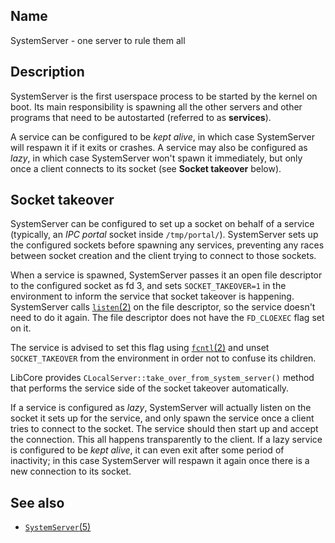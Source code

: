## Name

SystemServer - one server to rule them all

## Description

SystemServer is the first userspace process to be started by the kernel on boot.
Its main responsibility is spawning all the other servers and other programs
that need to be autostarted (referred to as **services**).

A service can be configured to be *kept alive*, in which case SystemServer will
respawn it if it exits or crashes. A service may also be configured as *lazy*,
in which case SystemServer won't spawn it immediately, but only once a client
connects to its socket (see **Socket takeover** below).

## Socket takeover

SystemServer can be configured to set up a socket on behalf of a service
(typically, an *IPC portal* socket inside `/tmp/portal/`). SystemServer sets up
the configured sockets before spawning any services, preventing any races
between socket creation and the client trying to connect to those sockets.

When a service is spawned, SystemServer passes it an open file descriptor to the
configured socket as fd 3, and sets `SOCKET_TAKEOVER=1` in the environment to
inform the service that socket takeover is happening. SystemServer calls
[`listen`(2)](../man2/listen.md) on the file descriptor, so the service doesn't
need to do it again. The file descriptor does not have the `FD_CLOEXEC` flag set
on it.

The service is advised to set this flag using [`fcntl`(2)](../man2/fcntl.md) and
unset `SOCKET_TAKEOVER` from the environment in order not to confuse its
children.

LibCore provides `CLocalServer::take_over_from_system_server()` method that
performs the service side of the socket takeover automatically.

If a service is configured as *lazy*, SystemServer will actually listen on the
socket it sets up for the service, and only spawn the service once a client
tries to connect to the socket. The service should then start up and accept the
connection. This all happens transparently to the client. If a lazy service is
configured to be *kept alive*, it can even exit after some period of inactivity;
in this case SystemServer will respawn it again once there is a new connection
to its socket.

## See also

* [`SystemServer`(5)](../man5/SystemServer.md)
